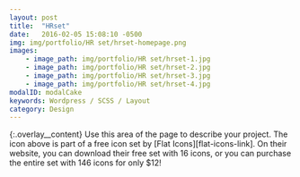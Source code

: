 ```yaml
---
layout: post
title:  "HRset"
date:   2016-02-05 15:08:10 -0500
img: img/portfolio/HR set/hrset-homepage.png
images: 
    - image_path: img/portfolio/HR set/hrset-1.jpg
    - image_path: img/portfolio/HR set/hrset-2.jpg
    - image_path: img/portfolio/HR set/hrset-3.jpg
    - image_path: img/portfolio/HR set/hrset-4.jpg
modalID: modalCake
keywords: Wordpress / SCSS / Layout
category: Design
---
```

{:.overlay__content}
Use this area of the page to describe your project. The icon above is part of a free icon set by [Flat Icons][flat-icons-link]. On their website, you can download their free set with 16 icons, or you can purchase the entire set with 146 icons for only $12!